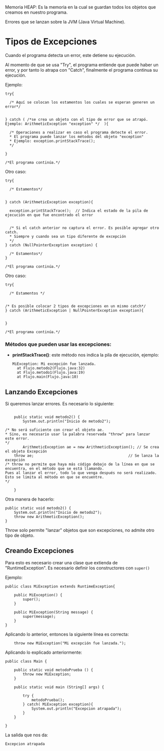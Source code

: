 Memoria HEAP:  Es la memoria en la cual se guardan todos los objetos que creamos en nuestro programa.

Errores que se lanzan sobre la JVM (Java Virtual Machine).

# Tipos de Excepciones

Cuando el programa detecta un error, este detiene su ejecución.

Al momento de que se usa "Try", el programa entiende que puede haber un error, y por tanto lo atrapa con "Catch", finalmente el programa continua su ejecución.

Ejemplo:

```
try{

  /* Aquí se colocan los estamentos los cuales se esperan generen un error*/


} catch ( /*se crea un objeto con el tipo de error que se atrapó. Ejemplo: ArithmeticException "exception" */  ){

  /* Operaciones a realizar en caso el programa detecte el error.
  * El programa puede lanzar los métodos del objeto "exception"
  * Ejemplo: exception.printStackTrace();
  */

}

/*El programa continúa.*/
```
Otro caso:

```
try{

  /* Estamentos*/


} catch (ArithmeticException exception){

  exception.printStackTrace();  // Indica el estado de la pila de ejecución en que fue encontrado el error


  /* Si el catch anterior no captura el error. Es posible agregar otro catch.
  * Siempre y cuando sea un tipo diferente de excepción
  */
} catch (NullPointerException exception) {

  /* Estamentos*/
}

/*El programa continúa.*/
```

Otro caso:

```
try{

  /* Estamentos */


/* Es posible colocar 2 tipos de excepciones en un mismo catch*/
} catch (ArithmeticException | NullPointerException exception){


} 

/*El programa continúa.*/
```

### Métodos que pueden usar las excepciones:

* **printStackTrace()**: este método nos indica la pila de ejecución, ejemplo:
  ```
  MiException: Mi excepción fue lanzada.
	at Flujo.metodo2(Flujo.java:32)
	at Flujo.metodo1(Flujo.java:19)
	at Flujo.main(Flujo.java:10)
  ``` 

## Lanzando Excepciones

Si queremos lanzar errores. Es necesario lo siguiente:

```

	public static void metodo2() {
		System.out.println("Inicio de metodo2");

/* No será suficiente con crear el objeto ae.
* Sino, es necesario usar la palabra reservada "throw" para lanzar este error.
*/
		ArithmeticException ae = new ArithmeticException(); // Se crea el objeto Excepción
    throw ae;                                           // Se lanza la excepción
/* throw no permite que haya más código debajo de la línea en que se encuentra, en el método que se está llamando.
Pues al lanzar el error, todo lo que venga después no será realizado. Esto se limita al método en que se encuentre.
*/
	
	}

```


Otra manera de hacerlo:

```
public static void metodo2() {
	System.out.println("Inicio de metodo2");
	throw new ArithmeticException();                                           
}

```

Throw solo permite "lanzar" objetos que son excepciones, no admite otro tipo de objeto.

## Creando Excepciones

Para esto es necesario crear una clase que extienda de "RuntimeException".
Es necesario definir los constructores con ```super()```

Ejemplo:

```
public class MiException extends RuntimeException{
	
	public MiException() {
		super();
	}

	public MiException(String message) {
		super(message);
	}
}
```

Aplicando lo anterior, entonces la siguiente línea es correcta:

```
	throw new MiException("Mi excepción fue lanzada.");
```

Aplicando lo explicado anteriormente:
```
public class Main {

	public static void metodoPrueba () {
		throw new MiException;
	}

	public static void main (String[] args) {

		try {
			metodoPrueba();
		} catch( MiException exception){
			System.out.println("Excepcion atrapada");
		}	
	}

}

```

La salida que nos da:

```
Excepcion atrapada
```






